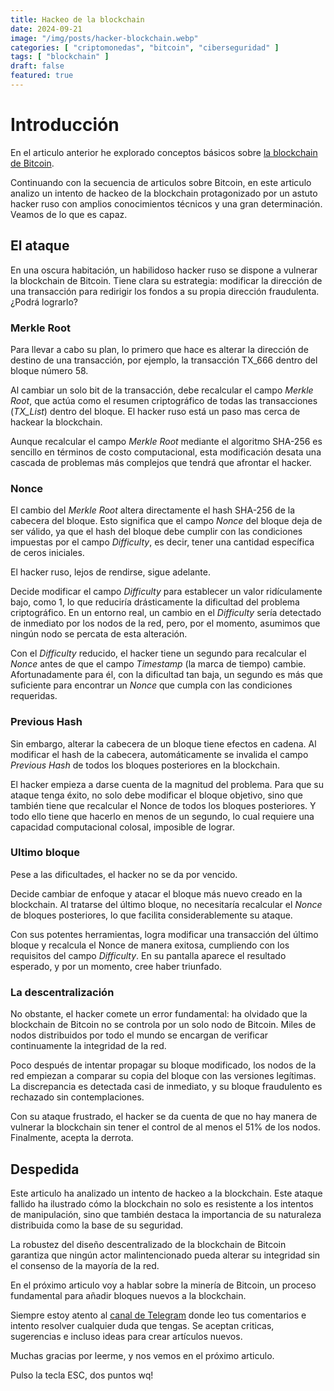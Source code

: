 ```yaml
---
title: Hackeo de la blockchain
date: 2024-09-21
image: "/img/posts/hacker-blockchain.webp"
categories: [ "criptomonedas", "bitcoin", "ciberseguridad" ]
tags: [ "blockchain" ]
draft: false
featured: true
---
```


# Introducción

En el articulo anterior he explorado conceptos básicos sobre [la blockchain de Bitcoin](/post/2024/blockchain/).

Continuando con la secuencia de articulos sobre Bitcoin, en este articulo analizo un intento de hackeo de la blockchain protagonizado por un astuto hacker ruso con amplios conocimientos técnicos y una gran determinación. Veamos de lo que es capaz.

## El ataque

En una oscura habitación, un habilidoso hacker ruso se dispone a vulnerar la blockchain de Bitcoin. Tiene clara su estrategia: modificar la dirección de una transacción para redirigir los fondos a su propia dirección fraudulenta. ¿Podrá lograrlo?

### Merkle Root

Para llevar a cabo su plan, lo primero que hace es alterar la dirección de destino de una transacción, por ejemplo, la transacción TX_666 dentro del bloque número 58.

Al cambiar un solo bit de la transacción, debe recalcular el campo *Merkle Root*, que actúa como el resumen criptográfico de todas las transacciones (*TX_List*) dentro del bloque. El hacker ruso está un paso mas cerca de hackear la blockchain.

Aunque recalcular el campo *Merkle Root* mediante el algoritmo SHA-256 es sencillo en términos de costo computacional, esta modificación desata una cascada de problemas más complejos que tendrá que afrontar el hacker.

### Nonce

El cambio del *Merkle Root* altera directamente el hash SHA-256 de la cabecera del bloque. Esto significa que el campo *Nonce* del bloque deja de ser válido, ya que el hash del bloque debe cumplir con las condiciones impuestas por el campo *Difficulty*, es decir, tener una cantidad específica de ceros iniciales.

El hacker ruso, lejos de rendirse, sigue adelante.

Decide modificar el campo *Difficulty* para establecer un valor ridículamente bajo, como 1, lo que reduciría drásticamente la dificultad del problema criptográfico. En un entorno real, un cambio en el *Difficulty* sería detectado de inmediato por los nodos de la red, pero, por el momento, asumimos que ningún nodo se percata de esta alteración.

Con el *Difficulty* reducido, el hacker tiene un segundo para recalcular el *Nonce* antes de que el campo *Timestamp* (la marca de tiempo) cambie. Afortunadamente para él, con la dificultad tan baja, un segundo es más que suficiente para encontrar un *Nonce* que cumpla con las condiciones requeridas.

### Previous Hash

Sin embargo, alterar la cabecera de un bloque tiene efectos en cadena. Al modificar el hash de la cabecera, automáticamente se invalida el campo *Previous Hash* de todos los bloques posteriores en la blockchain.

El hacker empieza a darse cuenta de la magnitud del problema. Para que su ataque tenga éxito, no solo debe modificar el bloque objetivo, sino que también tiene que recalcular el Nonce de todos los bloques posteriores. Y todo ello tiene que hacerlo en menos de un segundo, lo cual requiere una capacidad computacional colosal, imposible de lograr.

### Ultimo bloque

Pese a las dificultades, el hacker no se da por vencido.

Decide cambiar de enfoque y atacar el bloque más nuevo creado en la blockchain. Al tratarse del último bloque, no necesitaría recalcular el *Nonce* de bloques posteriores, lo que facilita considerablemente su ataque.

Con sus potentes herramientas, logra modificar una transacción del último bloque y recalcula el Nonce de manera exitosa, cumpliendo con los requisitos del campo *Difficulty*. En su pantalla aparece el resultado esperado, y por un momento, cree haber triunfado.

### La descentralización

No obstante, el hacker comete un error fundamental: ha olvidado que la blockchain de Bitcoin no se controla por un solo nodo de Bitcoin. Miles de nodos distribuidos por todo el mundo se encargan de verificar continuamente la integridad de la red.

Poco después de intentar propagar su bloque modificado, los nodos de la red empiezan a comparar su copia del bloque con las versiones legítimas. La discrepancia es detectada casi de inmediato, y su bloque fraudulento es rechazado sin contemplaciones.

Con su ataque frustrado, el hacker se da cuenta de que no hay manera de vulnerar la blockchain sin tener el control de al menos el 51% de los nodos. Finalmente, acepta la derrota.

## Despedida

Este articulo ha analizado un intento de hackeo a la blockchain. Este ataque fallido ha ilustrado cómo la blockchain no solo es resistente a los intentos de manipulación, sino que también destaca la importancia de su naturaleza distribuida como la base de su seguridad.

La robustez del diseño descentralizado de la blockchain de Bitcoin garantiza que ningún actor malintencionado pueda alterar su integridad sin el consenso de la mayoría de la red.

En el próximo articulo voy a hablar sobre la minería de Bitcoin, un proceso fundamental para añadir bloques nuevos a la blockchain.

Siempre estoy atento al [canal de Telegram](https://t.me/lateclaescape) donde leo tus comentarios e intento resolver cualquier duda que tengas. Se aceptan criticas, sugerencias e incluso ideas para crear artículos nuevos.

Muchas gracias por leerme, y nos vemos en el próximo articulo.

Pulso la tecla ESC, dos puntos wq!
